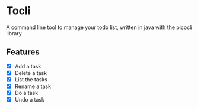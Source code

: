 # Tocli

A command line tool to manage your todo list, written in java with the picocli library

## Features

- [x] Add a task
- [x] Delete a task
- [x] List the tasks
- [x] Rename a task
- [x] Do a task
- [x] Undo a task